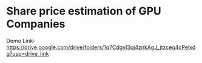# Share price estimation of GPU Companies

Demo Link-
https://drive.google.com/drive/folders/1q7CdgyI3qj4znkAgJ_jtzceq4cPelxdg?usp=drive_link
